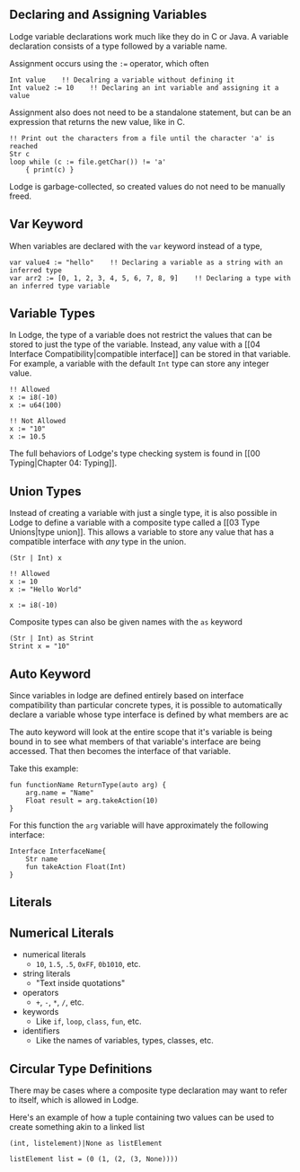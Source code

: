 ## Declaring and Assigning Variables
Lodge variable declarations work much like they do in C or Java. A variable declaration consists of a type followed by a variable name.

Assignment occurs using the `:=` operator, which often 

``` Lodge
Int value    !! Decalring a variable without defining it
Int value2 := 10    !! Declaring an int variable and assigning it a value
```

Assignment also does not need to be a standalone statement, but can be an expression that returns the new value, like in C.
```Lodge
!! Print out the characters from a file until the character 'a' is reached
Str c
loop while (c := file.getChar()) != 'a'
	{ print(c) } 
```

Lodge is garbage-collected, so created values do not need to be manually freed.

## Var Keyword

When variables are declared with the `var` keyword instead of a type, 

``` Lodge
var value4 := "hello"    !! Declaring a variable as a string with an inferred type
var arr2 := [0, 1, 2, 3, 4, 5, 6, 7, 8, 9]    !! Declaring a type with an inferred type variable
```


## Variable Types
In Lodge, the type of a variable does not restrict the values that can be stored to just the type of the variable. Instead, any value with a [[04 Interface Compatibility|compatible interface]] can be stored in that variable. For example, a variable with the default `Int` type can store any integer value.

``` Lodge
!! Allowed
x := i8(-10)
x := u64(100)

!! Not Allowed
x := "10"
x := 10.5

```

The full behaviors of Lodge's type checking system is found in [[00 Typing|Chapter 04: Typing]].
## Union Types
Instead of creating a variable with just a single type, it is also possible in Lodge to define a variable with a composite type called a [[03 Type Unions|type union]]. This allows a variable to store any value that has a compatible interface with *any* type in the union.

``` Lodge
(Str | Int) x

!! Allowed
x := 10
x := "Hello World"

x := i8(-10)
```

Composite types can also be given names with the `as` keyword

``` Lodge
(Str | Int) as Strint
Strint x = "10"
```

## Auto Keyword

Since variables in lodge are defined entirely based on interface compatibility than particular concrete types, it is possible to automatically declare a variable whose type interface is defined by what members are ac

The auto keyword will look at the entire scope that it's variable is being bound in to see what members of that variable's interface are being accessed. That then becomes the interface of that variable.


Take this example:
```
fun functionName ReturnType(auto arg) {
	arg.name = "Name"
	Float result = arg.takeAction(10)
}
```

For this function the `arg` variable will have approximately the following interface:
```
Interface InterfaceName{
	Str name
	fun takeAction Float(Int)
}
```

## Literals
## Numerical Literals

* numerical literals
	* `10`, `1.5`, `.5`, `0xFF`, `0b1010`, etc.
* string literals
	* "Text inside quotations"
* operators
	* `+`, `-`, `*`, `/`, etc.
* keywords
	* Like `if`, `loop`, `class`, `fun`, etc.
* identifiers
	* Like the names of variables, types, classes, etc.


## Circular Type Definitions

There may be cases where a composite type declaration may want to refer to itself, which is allowed in Lodge. 


Here's an example of how a tuple containing two values can be used to create something akin to a linked list
``` Lodge 
(int, listelement)|None as listElement

listElement list = (0 (1, (2, (3, None))))
```
